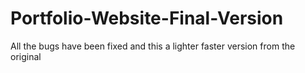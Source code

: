 # Portfolio-Website-Final-Version
All the bugs have been fixed and this a lighter faster version from the original
